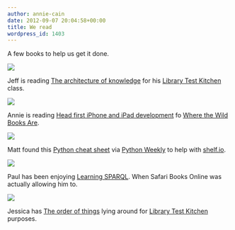 ```yaml
---
author: annie-cain
date: 2012-09-07 20:04:58+00:00
title: We read
wordpress_id: 1403
---
```


A few books to help us get it done.

[![](http://librarylab.law.harvard.edu/blog/wp-content/uploads/2012/09/jeff-e1347046948836-768x1024.jpg)](http://librarylab.law.harvard.edu/blog/wp-content/uploads/2012/09/jeff.jpg)

Jeff is reading [The architecture of knowledge](http://holliscatalog.harvard.edu/?itemid=%7Clibrary/m/aleph%7C012542215) for his [Library Test Kitchen](http://librarytestkitchen.org) class.


[![](http://librarylab.law.harvard.edu/blog/wp-content/uploads/2012/09/book-e1347048068813-768x1024.jpg)](http://librarylab.law.harvard.edu/blog/wp-content/uploads/2012/09/book.jpg)

Annie is reading [Head first iPhone and iPad development](http://holliscatalog.harvard.edu/?itemid=%7Clibrary/m/aleph%7C012835391) fo [Where the Wild Books Are](http://osc.hul.harvard.edu/liblab/proj/where-wild-books-are).

[![](http://librarylab.law.harvard.edu/blog/wp-content/uploads/2012/09/cheat-e1347048109520-768x1024.jpg)](http://librarylab.law.harvard.edu/blog/wp-content/uploads/2012/09/cheat.jpg)

Matt found this [Python cheat sheet](https://docs.google.com/file/d/0B9VT_L2CDnKvODYyNTc5NjktYmMyOC00NDFkLTliNTctMzQzMTAzYjUyYmYy/view?pli=1&sle=true&utm_source=Python+Weekly+Newsletter&utm_campaign=ef912bb48d-Python_Weekly_Issue_51_September_6_2012&utm_medium=email) via [Python Weekly](http://www.pythonweekly.com/) to help with [shelf.io](http://shelf.io/).

[![](http://librarylab.law.harvard.edu/blog/wp-content/uploads/2012/09/sparql-e1347048127267-768x1024.jpg)](http://librarylab.law.harvard.edu/blog/wp-content/uploads/2012/09/sparql.jpg)

Paul has been enjoying [Learning SPARQL](http://holliscatalog.harvard.edu/?itemid=%7Clibrary/m/aleph%7C012992031). When Safari Books Online was actually allowing him to.

[![](http://librarylab.law.harvard.edu/blog/wp-content/uploads/2012/09/order-e1347048649744-768x1024.jpg)](http://librarylab.law.harvard.edu/blog/wp-content/uploads/2012/09/order.jpg)

Jessica has [The order of things](http://holliscatalog.harvard.edu/?itemid=%7Clibrary/m/aleph%7C008884487) lying around for [Library Test Kitchen](http://librarytestkitchen.org) purposes.
